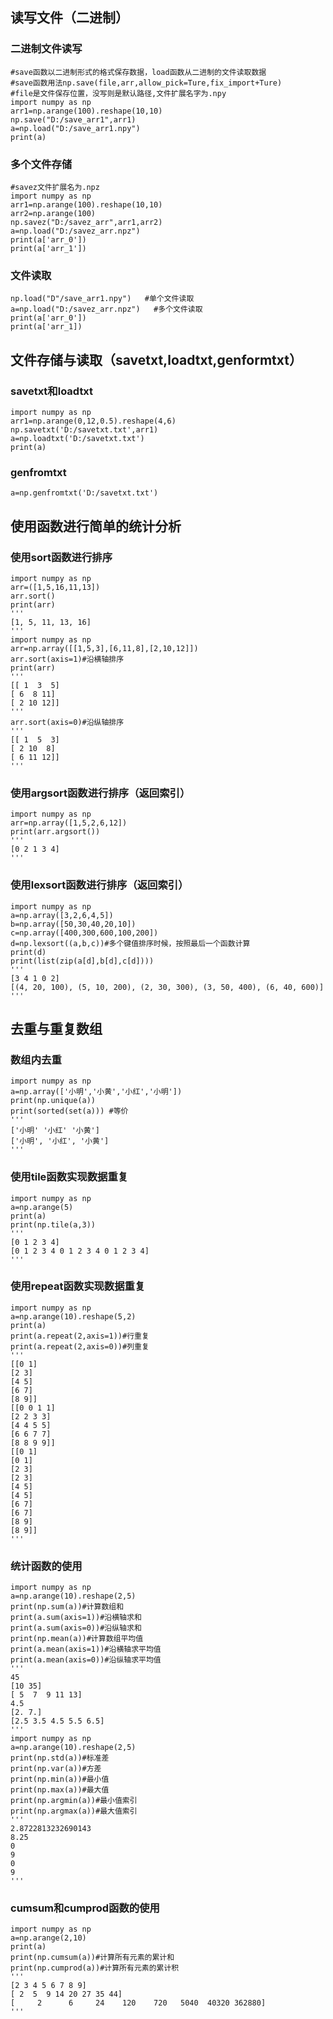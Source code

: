 ## 读写文件（二进制）
### 二进制文件读写
    #save函数以二进制形式的格式保存数据，load函数从二进制的文件读取数据
    #save函数用法np.save(file,arr,allow_pick=Ture,fix_import+Ture)
    #file是文件保存位置，没写则是默认路径,文件扩展名字为.npy
    import numpy as np
    arr1=np.arange(100).reshape(10,10)
    np.save("D:/save_arr1",arr1)
    a=np.load("D:/save_arr1.npy")
    print(a)
### 多个文件存储
    #savez文件扩展名为.npz
    import numpy as np
    arr1=np.arange(100).reshape(10,10)
    arr2=np.arange(100)
    np.savez("D:/savez_arr",arr1,arr2)
    a=np.load("D:/savez_arr.npz")
    print(a['arr_0'])
    print(a['arr_1'])
### 文件读取
    np.load("D"/save_arr1.npy")   #单个文件读取
    a=np.load("D:/savez_arr.npz")   #多个文件读取
    print(a['arr_0'])
    print(a['arr_1])
## 文件存储与读取（savetxt,loadtxt,genformtxt）
### savetxt和loadtxt
    import numpy as np
    arr1=np.arange(0,12,0.5).reshape(4,6)
    np.savetxt('D:/savetxt.txt',arr1)
    a=np.loadtxt('D:/savetxt.txt')
    print(a)
### genfromtxt
    a=np.genfromtxt('D:/savetxt.txt')
## 使用函数进行简单的统计分析
### 使用sort函数进行排序
    import numpy as np
    arr=([1,5,16,11,13])
    arr.sort()
    print(arr)
    '''
    [1, 5, 11, 13, 16]
    '''
    import numpy as np
    arr=np.array([[1,5,3],[6,11,8],[2,10,12]])
    arr.sort(axis=1)#沿横轴排序
    print(arr)
    '''
    [[ 1  3  5]
    [ 6  8 11]
    [ 2 10 12]]
    '''
    arr.sort(axis=0)#沿纵轴排序
    '''
    [[ 1  5  3]
    [ 2 10  8]
    [ 6 11 12]]
    '''
### 使用argsort函数进行排序（返回索引）
    import numpy as np
    arr=np.array([1,5,2,6,12])
    print(arr.argsort())
    '''
    [0 2 1 3 4]
    '''
### 使用lexsort函数进行排序（返回索引）
    import numpy as np
    a=np.array([3,2,6,4,5])
    b=np.array([50,30,40,20,10])
    c=np.array([400,300,600,100,200])
    d=np.lexsort((a,b,c))#多个键值排序时候，按照最后一个函数计算
    print(d)
    print(list(zip(a[d],b[d],c[d])))
    '''
    [3 4 1 0 2]
    [(4, 20, 100), (5, 10, 200), (2, 30, 300), (3, 50, 400), (6, 40, 600)]
    '''
## 去重与重复数组
### 数组内去重
    import numpy as np
    a=np.array(['小明','小黄','小红','小明'])
    print(np.unique(a))
    print(sorted(set(a))) #等价
    '''
    ['小明' '小红' '小黄']
    ['小明', '小红', '小黄']
    '''
### 使用tile函数实现数据重复
    import numpy as np
    a=np.arange(5)
    print(a)
    print(np.tile(a,3))
    '''
    [0 1 2 3 4]
    [0 1 2 3 4 0 1 2 3 4 0 1 2 3 4]
    '''
### 使用repeat函数实现数据重复
    import numpy as np
    a=np.arange(10).reshape(5,2)
    print(a)
    print(a.repeat(2,axis=1))#行重复
    print(a.repeat(2,axis=0))#列重复
    '''
    [[0 1]
    [2 3]
    [4 5]
    [6 7]
    [8 9]]
    [[0 0 1 1]
    [2 2 3 3]
    [4 4 5 5]
    [6 6 7 7]
    [8 8 9 9]]
    [[0 1]
    [0 1]
    [2 3]
    [2 3]
    [4 5]
    [4 5]
    [6 7]
    [6 7]
    [8 9]
    [8 9]]
    '''
### 统计函数的使用
    import numpy as np
    a=np.arange(10).reshape(2,5)
    print(np.sum(a))#计算数组和
    print(a.sum(axis=1))#沿横轴求和
    print(a.sum(axis=0))#沿纵轴求和
    print(np.mean(a))#计算数组平均值
    print(a.mean(axis=1))#沿横轴求平均值
    print(a.mean(axis=0))#沿纵轴求平均值
    '''
    45
    [10 35]
    [ 5  7  9 11 13]
    4.5
    [2. 7.]
    [2.5 3.5 4.5 5.5 6.5]
    '''
    import numpy as np
    a=np.arange(10).reshape(2,5)
    print(np.std(a))#标准差
    print(np.var(a))#方差
    print(np.min(a))#最小值
    print(np.max(a))#最大值
    print(np.argmin(a))#最小值索引
    print(np.argmax(a))#最大值索引
    '''
    2.8722813232690143
    8.25
    0
    9
    0
    9
    '''
### cumsum和cumprod函数的使用
    import numpy as np
    a=np.arange(2,10)
    print(a)
    print(np.cumsum(a))#计算所有元素的累计和
    print(np.cumprod(a))#计算所有元素的累计积
    '''
    [2 3 4 5 6 7 8 9]
    [ 2  5  9 14 20 27 35 44]
    [     2      6     24    120    720   5040  40320 362880]
    '''
    

    
    
    
    
    
    
    
    
    
    
    
    
    
    
    
    
    
    
